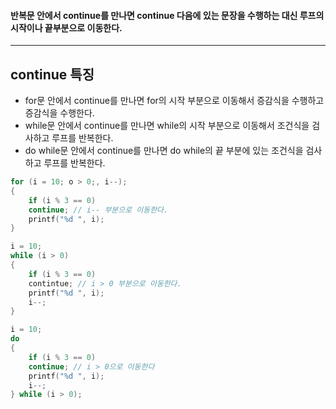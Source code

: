 #### 반복문 안에서 continue를 만나면 continue 다음에 있는 문장을 수행하는 대신 루프의 시작이나 끝부분으로 이동한다. ####
___

## continue 특징 ##

- for문 안에서 continue를 만나면 for의 시작 부분으로 이동해서 증감식을 수행하고 증감식을 수행한다.
- while문 안에서 continue를 만나면 while의 시작 부분으로 이동해서 조건식을 검사하고 루프를 반복한다.
- do while문 안에서 continue를 만나면 do while의 끝 부분에 있는 조건식을 검사하고 루프를 반복한다.
```c
for (i = 10; o > 0;, i--);
{
	if (i % 3 == 0)
	continue; // i-- 부분으로 이동한다.
	printf("%d ", i);
}
```

```c
i = 10;
while (i > 0)
{
	if (i % 3 == 0)
	contintue; // i > 0 부분으로 이동한다.
	printf("%d ", i);
	i--;
}
```

```c
i = 10;
do
{
	if (i % 3 == 0)
	continue; // i > 0으로 이동한다
	printf("%d ", i);
	i--;
} while (i > 0);
```